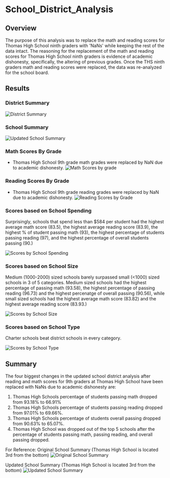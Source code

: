 # School_District_Analysis

## Overview
The purpose of this analysis was to replace the math and reading scores for Thomas High School ninth graders with 'NaNs' while keeping the rest of the data intact. The reasoning for the replacement of the math and reading scores for Thomas High School ninth graders is evidence of academic dishonesty, specifically, the altering of previous grades. Once the THS ninth graders math and reading scores were replaced, the data was re-analyzed for the school board.

## Results

### District Summary
![District Summary](https://user-images.githubusercontent.com/95371617/150456159-9c95b249-58bb-4301-84cb-a6ddd58dc9c2.png)

### School Summary
![Updated School Summary](https://user-images.githubusercontent.com/95371617/150456264-821e6ae9-fab8-4386-b56c-c19bd2e26d90.png)

### Math Scores By Grade
* Thomas High School 9th grade math grades were replaced by NaN due to academic dishonesty.
![Math Scores by grade](https://user-images.githubusercontent.com/95371617/150456616-e7bcab2f-57b9-4ad5-9233-5cd926d434b2.png)

### Reading Scores By Grade
* Thomas High School 9th grade reading grades were replaced by NaN due to academic dishonesty.
![Reading Scores by Grade](https://user-images.githubusercontent.com/95371617/150456779-1b42d43f-2084-4ec9-ba62-0f548e12c281.png)

### Scores based on School Spending
Surprisingly, schools that spend less than $584 per student had the highest average math score (83.5), the highest average reading score (83.9), the highest % of student passing math (93), the highest percentage of students passing reading (97), and the highest percentage of overall students passing (90.)

![Scores by School Spending](https://user-images.githubusercontent.com/95371617/150457002-de17f6f9-fe8b-42d1-bb54-76e3f61d36fe.png)

### Scores based on School Size
Medium (1000-2000) sized schools barely surpassed small (<1000) sized schools in 3 of 5 categories. Medium sized schools had the highest percentage of passing math (93.58), the highest percentage of passing reading (96.73) and the highest percenatge of overall passing (90.56), while small sized schools had the highest average math score (83.82) and the highest average reading score (83.93.) 

![Scores by School Size](https://user-images.githubusercontent.com/95371617/150457058-6e9fa537-0dc7-41b2-a0f7-5b0ffdade982.png)

### Scores based on School Type
Charter schools beat district schools in every category.

![Scores by School Type](https://user-images.githubusercontent.com/95371617/150457103-ce1296c7-494f-4ade-b7a2-d085e470877f.png)


## Summary
The four biggest changes in the updated school district analysis after reading and math scores for 9th graders at Thomas High School have been replaced with NaNs due to academic dishonesty are:
1. Thomas High Schools percentage of students passing math dropped from 93.18% to 66.91%
2. Thomas High Schools percentage of students passing reading dropped from 97.01% to 69.66%.
3. Thomas High Schools percentage of students overall passing dropped from 90.63% to 65.07%.
4. Thomas High School was dropped out of the top 5 schools after the percentage of students passing math, passing reading, and overall passing dropped.

For Reference:
Original School Summary (Thomas High School is located 3rd from the bottom)
![Original School Summary](https://user-images.githubusercontent.com/95371617/150458674-7db57b16-4e9d-4ea7-8936-0aff1297111e.png)

Updated School Summary (Thomas High School is located 3rd from the bottom)
![Updated School Summary](https://user-images.githubusercontent.com/95371617/150458728-5b064ea5-ad76-4f0b-8414-c4c006c12537.png)

